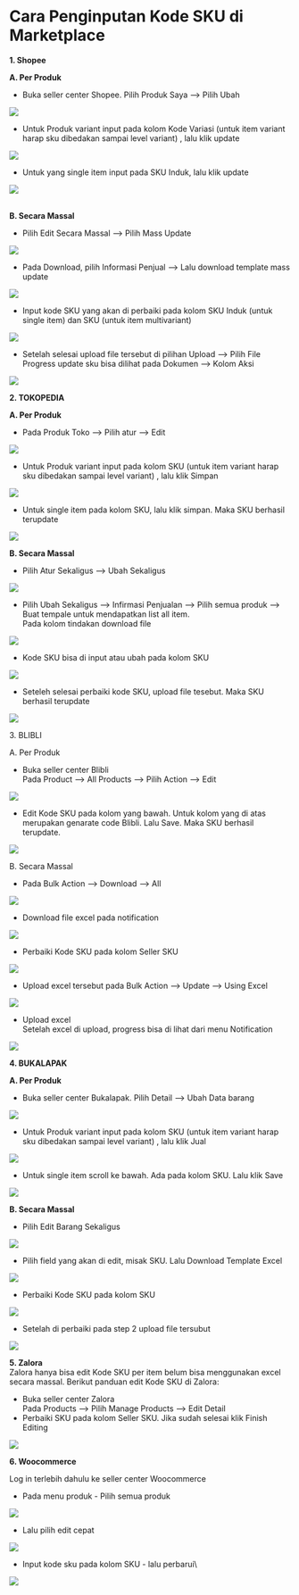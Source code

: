 # Cara Penginputan Kode SKU di Marketplace

**1. Shopee**

**A. Per Produk**

* Buka seller center Shopee. Pilih Produk Saya --> Pilih Ubah

![](<../../.gitbook/assets/image (81).png>)

* Untuk Produk variant input pada kolom Kode Variasi (untuk item variant harap sku dibedakan sampai level variant) , lalu klik update

![](<../../.gitbook/assets/image (67).png>)

* Untuk yang single item input pada SKU Induk, lalu klik update

![](<../../.gitbook/assets/image (162).png>)

\
**B. Secara Massal**

* Pilih Edit Secara Massal --> Pilih Mass Update

![](<../../.gitbook/assets/image (253).png>)

* Pada Download, pilih Informasi Penjual --> Lalu download template mass update

![](<../../.gitbook/assets/image (129).png>)

* Input kode SKU yang akan di perbaiki pada kolom SKU Induk (untuk single item) dan SKU (untuk item multivariant)

![](<../../.gitbook/assets/image (80).png>)

* Setelah selesai upload file tersebut di pilihan Upload --> Pilih File\
  Progress update sku bisa dilihat pada Dokumen --> Kolom Aksi&#x20;

![](<../../.gitbook/assets/image (257).png>)

**2. TOKOPEDIA**

**A. Per Produk**

* Pada Produk Toko --> Pilih atur --> Edit

![](<../../.gitbook/assets/image (138).png>)

* Untuk Produk variant input pada kolom SKU (untuk item variant harap sku dibedakan sampai level variant) , lalu klik Simpan

![](<../../.gitbook/assets/image (188).png>)

* Untuk single item pada kolom SKU, lalu klik simpan. Maka SKU berhasil terupdate

![](<../../.gitbook/assets/image (151).png>)

**B. Secara Massal**

* Pilih Atur Sekaligus --> Ubah Sekaligus

![](<../../.gitbook/assets/image (244).png>)

* Pilih Ubah Sekaligus --> Infirmasi Penjualan --> Pilih semua produk --> Buat tempale untuk mendapatkan list all item.\
  Pada kolom tindakan download file

![](<../../.gitbook/assets/image (255).png>)

* Kode SKU bisa di input atau ubah pada kolom SKU

![](<../../.gitbook/assets/image (9) (1).png>)

* Seteleh selesai perbaiki kode SKU, upload file tesebut. Maka SKU berhasil terupdate

![](<../../.gitbook/assets/image (75).png>)

3\. BLIBLI

A. Per Produk

* Buka seller center Blibli\
  Pada Product --> All Products --> Pilih Action --> Edit

![](<../../.gitbook/assets/image (225).png>)

* Edit Kode SKU pada kolom yang bawah. Untuk kolom yang di atas merupakan genarate code Blibli. Lalu Save. Maka SKU berhasil terupdate.

![](<../../.gitbook/assets/image (163).png>)

B. Secara Massal

* Pada Bulk Action --> Download --> All

![](<../../.gitbook/assets/image (246).png>)

* Download file excel pada notification

![](<../../.gitbook/assets/image (228).png>)

* Perbaiki Kode SKU pada kolom Seller SKU

![](<../../.gitbook/assets/image (107).png>)

* Upload excel tersebut pada Bulk Action --> Update --> Using Excel

![](<../../.gitbook/assets/image (196).png>)

* Upload excel\
  Setelah excel di upload, progress bisa di lihat dari menu Notification

![](<../../.gitbook/assets/image (122).png>)

**4. BUKALAPAK**

**A. Per Produk**

* Buka seller center Bukalapak. Pilih Detail --> Ubah Data barang

![](<../../.gitbook/assets/image (44).png>)

*   Untuk Produk variant input pada kolom SKU (untuk item variant harap sku dibedakan sampai level variant) , lalu klik Jual



![](<../../.gitbook/assets/image (141).png>)

* Untuk single item scroll ke bawah. Ada pada kolom SKU. Lalu klik Save

![](<../../.gitbook/assets/image (203).png>)

**B. Secara Massal**

* Pilih Edit Barang Sekaligus

![](<../../.gitbook/assets/image (234).png>)

* Pilih field yang akan di edit, misak SKU. Lalu Download Template Excel

![](<../../.gitbook/assets/image (95).png>)

* &#x20;Perbaiki Kode SKU pada kolom  SKU

![](<../../.gitbook/assets/image (144).png>)

* Setelah di perbaiki pada step 2 upload file tersubut

![](<../../.gitbook/assets/image (13) (1) (1).png>)

**5. Zalora**\
Zalora hanya bisa edit Kode SKU per item belum bisa menggunakan excel secara massal. Berikut panduan edit Kode SKU di Zalora:

* Buka seller center Zalora\
  Pada Products --> Pilih Manage Products --> Edit Detail
* Perbaiki SKU pada kolom Seller SKU. Jika sudah selesai klik Finish Editing

![](<../../.gitbook/assets/image (89) (1).png>)

**6. Woocommerce**

Log in terlebih dahulu ke seller center Woocommerce&#x20;

* Pada menu produk - Pilih semua produk

![](<../../.gitbook/assets/image (411).png>)

* Lalu pilih edit cepat

![](<../../.gitbook/assets/image (413).png>)

* Input kode sku pada kolom SKU - lalu perbarui\


![](<../../.gitbook/assets/image (412).png>)
